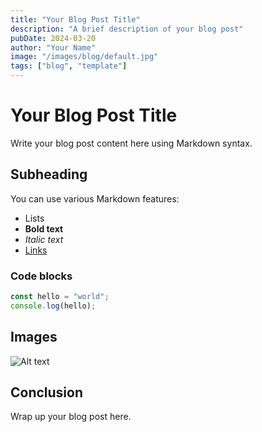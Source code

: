 ```yaml
---
title: "Your Blog Post Title"
description: "A brief description of your blog post"
pubDate: 2024-03-20
author: "Your Name"
image: "/images/blog/default.jpg"
tags: ["blog", "template"]
---
```


# Your Blog Post Title

Write your blog post content here using Markdown syntax.

## Subheading

You can use various Markdown features:

- Lists
- **Bold text**
- *Italic text*
- [Links](https://example.com)

### Code blocks

```javascript
const hello = "world";
console.log(hello);
```

## Images

![Alt text](/images/blog/example.jpg)

## Conclusion

Wrap up your blog post here. 